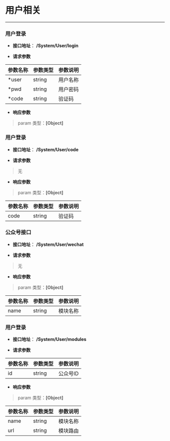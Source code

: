 # 用户相关

----------------
### 用户登录

+ __接口地址__： __/System/User/login__

+ __请求参数__

|  参数名称  | 参数类型 | 参数说明 |
| --------- | -------- | ------- |
| *user | string | 用户名称 |
| *pwd | string | 用户密码 |
| *code | string | 验证码  |

+ __响应参数__

>   param 类型：__[Object]__

### 用户登录

+ __接口地址__： __/System/User/code__

+ __请求参数__

> 无

+ __响应参数__

>   param 类型：__[Object]__

|  参数名称  | 参数类型 | 参数说明 |
| --------- | -------- | ------- |
| code | string | 验证码 |


### 公众号接口

+ __接口地址__： __/System/User/wechat__

+ __请求参数__

> 无

+ __响应参数__

>   param 类型：__[Object]__

|  参数名称  | 参数类型 | 参数说明 |
| --------- | -------- | ------- |
| name | string | 模块名称 |


### 用户登录

+ __接口地址__： __/System/User/modules__

+ __请求参数__

|  参数名称  | 参数类型 | 参数说明 |
| --------- | -------- | ------- |
| id | string | 公众号ID |

+ __响应参数__

>   param 类型：__[Object]__

|  参数名称  | 参数类型 | 参数说明 |
| --------- | -------- | ------- |
| name | string | 模块名称 |
| url | string | 模块路由 |
